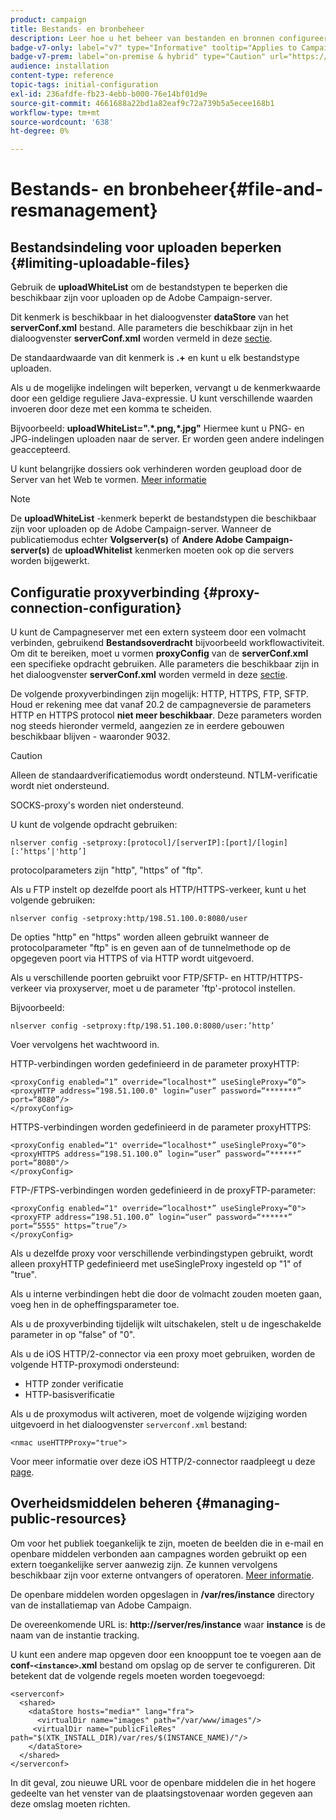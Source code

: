 ```yaml
---
product: campaign
title: Bestands- en bronbeheer
description: Leer hoe u het beheer van bestanden en bronnen configureert in de campagne
badge-v7-only: label="v7" type="Informative" tooltip="Applies to Campaign Classic v7 only"
badge-v7-prem: label="on-premise & hybrid" type="Caution" url="https://experienceleague.adobe.com/docs/campaign-classic/using/installing-campaign-classic/architecture-and-hosting-models/hosting-models-lp/hosting-models.html" tooltip="Applies to on-premise and hybrid deployments only"
audience: installation
content-type: reference
topic-tags: initial-configuration
exl-id: 236afdfe-fb23-4ebb-b000-76e14bf01d9e
source-git-commit: 4661688a22bd1a82eaf9c72a739b5a5ecee168b1
workflow-type: tm+mt
source-wordcount: '638'
ht-degree: 0%

---
```


# Bestands- en bronbeheer{#file-and-resmanagement}



## Bestandsindeling voor uploaden beperken {#limiting-uploadable-files}

Gebruik de **uploadWhiteList** om de bestandstypen te beperken die beschikbaar zijn voor uploaden op de Adobe Campaign-server.

Dit kenmerk is beschikbaar in het dialoogvenster **dataStore** van het **serverConf.xml** bestand. Alle parameters die beschikbaar zijn in het dialoogvenster **serverConf.xml** worden vermeld in deze [sectie](../../installation/using/the-server-configuration-file.md).

De standaardwaarde van dit kenmerk is **.+** en kunt u elk bestandstype uploaden.

Als u de mogelijke indelingen wilt beperken, vervangt u de kenmerkwaarde door een geldige reguliere Java-expressie. U kunt verschillende waarden invoeren door deze met een komma te scheiden.

Bijvoorbeeld: **uploadWhiteList=&quot;.&#42;.png,&#42;.jpg&quot;** Hiermee kunt u PNG- en JPG-indelingen uploaden naar de server. Er worden geen andere indelingen geaccepteerd.

U kunt belangrijke dossiers ook verhinderen worden geupload door de Server van het Web te vormen. [Meer informatie](web-server-configuration.md)

>[!NOTE]
>
>De **uploadWhiteList** -kenmerk beperkt de bestandstypen die beschikbaar zijn voor uploaden op de Adobe Campaign-server. Wanneer de publicatiemodus echter **Volgserver(s)** of **Andere Adobe Campaign-server(s)** de **uploadWhitelist** kenmerken moeten ook op die servers worden bijgewerkt.

## Configuratie proxyverbinding {#proxy-connection-configuration}

U kunt de Campagneserver met een extern systeem door een volmacht verbinden, gebruikend **Bestandsoverdracht** bijvoorbeeld workflowactiviteit. Om dit te bereiken, moet u vormen **proxyConfig** van de **serverConf.xml** een specifieke opdracht gebruiken. Alle parameters die beschikbaar zijn in het dialoogvenster **serverConf.xml** worden vermeld in deze [sectie](../../installation/using/the-server-configuration-file.md).

De volgende proxyverbindingen zijn mogelijk: HTTP, HTTPS, FTP, SFTP. Houd er rekening mee dat vanaf 20.2 de campagneversie de parameters HTTP en HTTPS protocol **niet meer beschikbaar**. Deze parameters worden nog steeds hieronder vermeld, aangezien ze in eerdere gebouwen beschikbaar blijven - waaronder 9032.

>[!CAUTION]
>
>Alleen de standaardverificatiemodus wordt ondersteund. NTLM-verificatie wordt niet ondersteund.
>
>SOCKS-proxy&#39;s worden niet ondersteund.

U kunt de volgende opdracht gebruiken:

```
nlserver config -setproxy:[protocol]/[serverIP]:[port]/[login][:‘https’|'http’]
```

protocolparameters zijn &quot;http&quot;, &quot;https&quot; of &quot;ftp&quot;.

Als u FTP instelt op dezelfde poort als HTTP/HTTPS-verkeer, kunt u het volgende gebruiken:

```
nlserver config -setproxy:http/198.51.100.0:8080/user
```

De opties &quot;http&quot; en &quot;https&quot; worden alleen gebruikt wanneer de protocolparameter &quot;ftp&quot; is en geven aan of de tunnelmethode op de opgegeven poort via HTTPS of via HTTP wordt uitgevoerd.

Als u verschillende poorten gebruikt voor FTP/SFTP- en HTTP/HTTPS-verkeer via proxyserver, moet u de parameter &#39;ftp&#39;-protocol instellen.


Bijvoorbeeld:

```
nlserver config -setproxy:ftp/198.51.100.0:8080/user:’http’
```

Voer vervolgens het wachtwoord in.

HTTP-verbindingen worden gedefinieerd in de parameter proxyHTTP:

```
<proxyConfig enabled=“1” override=“localhost*” useSingleProxy=“0”>
<proxyHTTP address=“198.51.100.0" login=“user” password=“*******” port=“8080”/>
</proxyConfig>
```

HTTPS-verbindingen worden gedefinieerd in de parameter proxyHTTPS:

```
<proxyConfig enabled=“1" override=“localhost*” useSingleProxy=“0">
<proxyHTTPS address=“198.51.100.0” login=“user” password=“******” port=“8080"/>
</proxyConfig>
```

FTP-/FTPS-verbindingen worden gedefinieerd in de proxyFTP-parameter:

```
<proxyConfig enabled=“1" override=“localhost*” useSingleProxy=“0">
<proxyFTP address=“198.51.100.0” login=“user” password=“******” port=“5555" https=”true”/>
</proxyConfig>
```

Als u dezelfde proxy voor verschillende verbindingstypen gebruikt, wordt alleen proxyHTTP gedefinieerd met useSingleProxy ingesteld op &quot;1&quot; of &quot;true&quot;.

Als u interne verbindingen hebt die door de volmacht zouden moeten gaan, voeg hen in de opheffingsparameter toe.

Als u de proxyverbinding tijdelijk wilt uitschakelen, stelt u de ingeschakelde parameter in op &quot;false&quot; of &quot;0&quot;.

Als u de iOS HTTP/2-connector via een proxy moet gebruiken, worden de volgende HTTP-proxymodi ondersteund:

* HTTP zonder verificatie
* HTTP-basisverificatie

Als u de proxymodus wilt activeren, moet de volgende wijziging worden uitgevoerd in het dialoogvenster `serverconf.xml` bestand:

```
<nmac useHTTPProxy="true">
```

Voor meer informatie over deze iOS HTTP/2-connector raadpleegt u deze [page](../../delivery/using/about-mobile-app-channel.md).

## Overheidsmiddelen beheren {#managing-public-resources}

Om voor het publiek toegankelijk te zijn, moeten de beelden die in e-mail en openbare middelen verbonden aan campagnes worden gebruikt op een extern toegankelijke server aanwezig zijn. Ze kunnen vervolgens beschikbaar zijn voor externe ontvangers of operatoren. [Meer informatie](../../installation/using/deploying-an-instance.md#managing-public-resources).

De openbare middelen worden opgeslagen in **/var/res/instance** directory van de installatiemap van Adobe Campaign.

De overeenkomende URL is: **http://server/res/instance** waar **instance** is de naam van de instantie tracking.

U kunt een andere map opgeven door een knooppunt toe te voegen aan de **conf-`<instance>`.xml** bestand om opslag op de server te configureren. Dit betekent dat de volgende regels moeten worden toegevoegd:

```
<serverconf>
  <shared>
    <dataStore hosts="media*" lang="fra">
      <virtualDir name="images" path="/var/www/images"/>
     <virtualDir name="publicFileRes" path="$(XTK_INSTALL_DIR)/var/res/$(INSTANCE_NAME)/"/>
    </dataStore>
  </shared>
</serverconf>
```

In dit geval, zou nieuwe URL voor de openbare middelen die in het hogere gedeelte van het venster van de plaatsingstovenaar worden gegeven aan deze omslag moeten richten.
